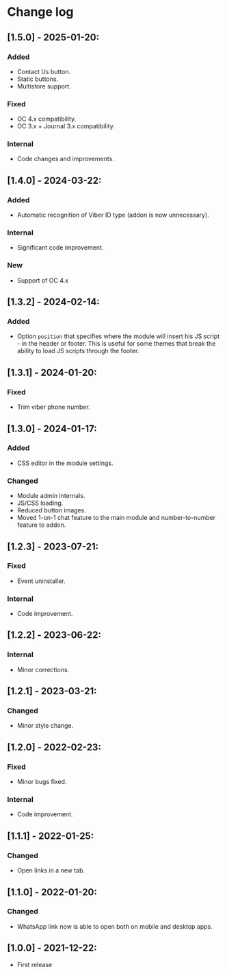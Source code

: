 # Change log

## [1.5.0] - 2025-01-20:
### Added
- Contact Us button.
- Static buttons.
- Multistore support.
### Fixed
- OC 4.x compatibility.
- OC 3.x + Journal 3.x compatibility.
### Internal
- Code changes and improvements.

## [1.4.0] - 2024-03-22:
### Added
- Automatic recognition of Viber ID type (addon is now unnecessary).
### Internal
- Significant code improvement.
### New
- Support of OC 4.x

## [1.3.2] - 2024-02-14:
### Added
- Option `position` that specifies where the module will insert his JS script - in the header or footer. This is useful for some themes that break the ability to load JS scripts through the footer.

## [1.3.1] - 2024-01-20:
### Fixed
- Trim viber phone number.

## [1.3.0] - 2024-01-17:
### Added
- CSS editor in the module settings.
### Changed
- Module admin internals.
- JS/CSS loading.
- Reduced button images.
- Moved 1-on-1 chat feature to the main module and number-to-number feature to addon.

## [1.2.3] - 2023-07-21:
### Fixed
- Event uninstaller.
### Internal
- Code improvement.

## [1.2.2] - 2023-06-22:
### Internal
- Minor corrections.

## [1.2.1] - 2023-03-21:
### Changed
- Minor style change.

## [1.2.0] - 2022-02-23:
### Fixed
- Minor bugs fixed.
### Internal
- Code improvement.

## [1.1.1] - 2022-01-25:
### Changed
- Open links in a new tab.

## [1.1.0] - 2022-01-20:
### Changed
- WhatsApp link now is able to open both on mobile and desktop apps.

## [1.0.0] - 2021-12-22:
- First release
